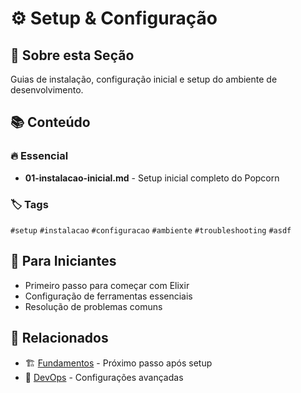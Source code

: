 # ⚙️ Setup & Configuração

## 🎯 Sobre esta Seção

Guias de instalação, configuração inicial e setup do ambiente de desenvolvimento.

## 📚 Conteúdo

### 🔥 Essencial
- **01-instalacao-inicial.md** - Setup inicial completo do Popcorn

### 🏷️ Tags
`#setup` `#instalacao` `#configuracao` `#ambiente` `#troubleshooting` `#asdf`

## 🎯 Para Iniciantes
- Primeiro passo para começar com Elixir
- Configuração de ferramentas essenciais
- Resolução de problemas comuns

## 🔗 Relacionados
- 🏗️ [Fundamentos](../02-fundamentos/) - Próximo passo após setup
- 🚢 [DevOps](../06-devops-infra/) - Configurações avançadas